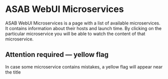 # ASAB WebUI Microservices

ASAB WebUI Microservices is a page with a list of available microservices. It contains information about their hosts and launch time. By clicking on the particular microservice you will be able to watch the content of that microservice.

## Attention required — yellow flag

In case some microservice contains mistakes, a yellow flag will appear near the title

